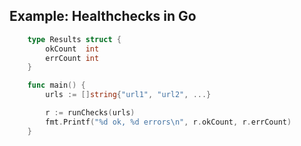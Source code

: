 ## Example: Healthchecks in Go

```go
	type Results struct {
		okCount  int
		errCount int
	}

	func main() {
		urls := []string{"url1", "url2", ...}

		r := runChecks(urls)
		fmt.Printf("%d ok, %d errors\n", r.okCount, r.errCount)
	}
```

